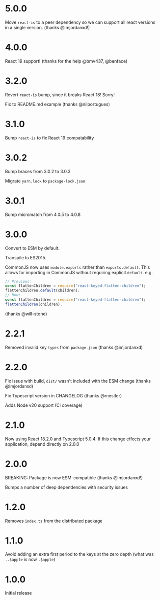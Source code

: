 # 5.0.0

Move `react-is` to a peer dependency so we can support all react versions in a single version. (thanks @imjordanxd!)

# 4.0.0

React 19 support! (thanks for the help @bmv437, @benface)

# 3.2.0

Revert `react-is` bump, since it breaks React 18! Sorry!

Fix to README.md example (thanks @nilportugues)

# 3.1.0

Bump `react-is` to fix React 19 compatability

# 3.0.2

Bump braces from 3.0.2 to 3.0.3

Migrate `yarn.lock` to `package-lock.json`

# 3.0.1

Bump micromatch from 4.0.5 to 4.0.8

# 3.0.0

Convert to ESM by default.

Transpile to ES2015.

CommonJS now uses `module.exports` rather than `exports.default`. This
allows for importing in CommonJS without requiring explicit `default`. e.g.

```js
// Previous:
const flattenChildren = require("react-keyed-flatten-children");
flattenChildren.default(children);
// Now:
const flattenChildren = require("react-keyed-flatten-children");
flattenChildren(children);
```

(thanks @will-stone)

# 2.2.1

Removed invalid key `types` from `package.json` (thanks @imjordanxd)

# 2.2.0

Fix issue with build, `dist/` wasn't included with the ESM change (thanks @imjordanxd)

Fix Typescript version in CHANGELOG (thanks @rnestler)

Adds Node v20 support (CI coverage)

# 2.1.0

Now using React 18.2.0 and Typescript 5.0.4. If this change effects your application, depend directly on 2.0.0

# 2.0.0

BREAKING: Package is now ESM-compatible (thanks @imjordanxd!)

Bumps a number of deep dependencies with security issues

# 1.2.0

Removes `index.ts` from the distributed package

# 1.1.0

Avoid adding an extra first period to the keys at the zero depth (what was
`..$apple` is now `.$apple`)

# 1.0.0

Initial release
